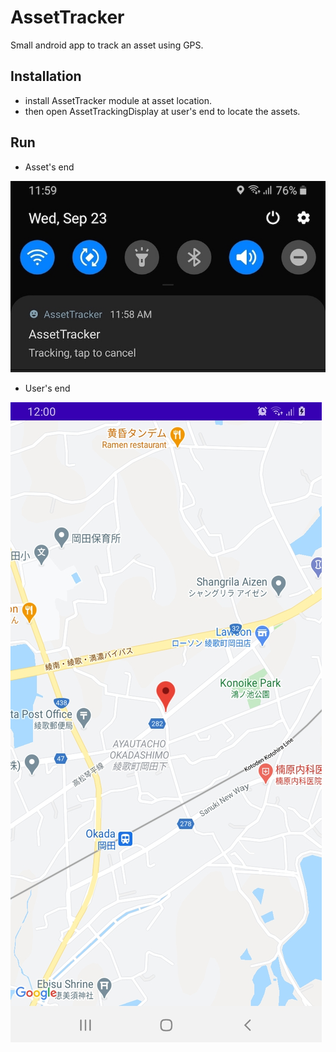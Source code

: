 # AssetTracker
Small android app to track an asset using GPS.
## Installation
* install AssetTracker module at asset location.
* then open AssetTrackingDisplay at user's end to locate the assets.
## Run
* Asset's end

![](screenshots/tracker.jpg)
* User's end

![](screenshots/tracking_display.jpg)